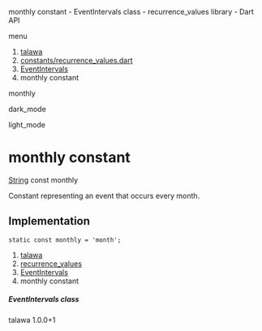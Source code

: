 




monthly constant - EventIntervals class - recurrence\_values library - Dart API







menu

1. [talawa](../../index.html)
2. [constants/recurrence\_values.dart](../../file-___home_harshil_Desktop_open-source_palisadoes_talawa_lib_constants_recurrence_values/)
3. [EventIntervals](../../file-___home_harshil_Desktop_open-source_palisadoes_talawa_lib_constants_recurrence_values/EventIntervals-class.html)
4. monthly constant

monthly


dark\_mode

light\_mode




# monthly constant


[String](https://api.flutter.dev/flutter/dart-core/String-class.html)
const monthly

Constant representing an event that occurs every month.


## Implementation

```
static const monthly = 'month';
```

 


1. [talawa](../../index.html)
2. [recurrence\_values](../../file-___home_harshil_Desktop_open-source_palisadoes_talawa_lib_constants_recurrence_values/)
3. [EventIntervals](../../file-___home_harshil_Desktop_open-source_palisadoes_talawa_lib_constants_recurrence_values/EventIntervals-class.html)
4. monthly constant

##### EventIntervals class





talawa
1.0.0+1






